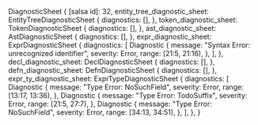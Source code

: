 DiagnosticSheet {
    [salsa id]: 32,
    entity_tree_diagnostic_sheet: EntityTreeDiagnosticSheet {
        diagnostics: [],
    },
    token_diagnostic_sheet: TokenDiagnosticSheet {
        diagnostics: [],
    },
    ast_diagnostic_sheet: AstDiagnosticSheet {
        diagnostics: [],
    },
    expr_diagnostic_sheet: ExprDiagnosticSheet {
        diagnostics: [
            Diagnostic {
                message: "Syntax Error: unrecognized identifier",
                severity: Error,
                range: [21:5, 21:16),
            },
        ],
    },
    decl_diagnostic_sheet: DeclDiagnosticSheet {
        diagnostics: [],
    },
    defn_diagnostic_sheet: DefnDiagnosticSheet {
        diagnostics: [],
    },
    expr_ty_diagnostic_sheet: ExprTypeDiagnosticSheet {
        diagnostics: [
            Diagnostic {
                message: "Type Error: NoSuchField",
                severity: Error,
                range: [13:17, 13:36),
            },
            Diagnostic {
                message: "Type Error: TodoSuffix",
                severity: Error,
                range: [21:5, 27:7),
            },
            Diagnostic {
                message: "Type Error: NoSuchField",
                severity: Error,
                range: [34:13, 34:51),
            },
        ],
    },
}